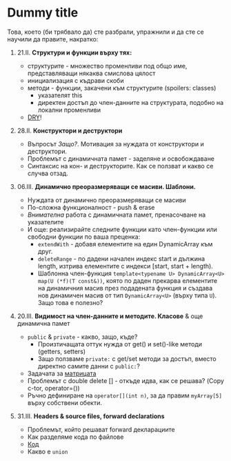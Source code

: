 # Dummy title
Това, което (би трябвало да) сте разбрали, упражнили и да сте се научили да правите, накратко:

1. 21.II. **Структури и функции върху тях:**
    - структурите - множество променливи под общо име, представляващи някаква смислова цялост
    - инициализация с къдрави скоби
    - методи - функции, закачени към структурите (spoilers: classes)
        - указателят this
        - директен достъп до член-данните на структурата, подобно на локални променливи
    - [DRY](https://en.wikipedia.org/wiki/Don%27t_repeat_yourself)!

2. 28.II. **Конструктори и деструктори**
    - Въпросът _Защо?_. Мотивация за нуждата от конструктори и деструктори.
    - Проблемът с динамичната памет - заделяне и освобождаване
    - Синтаксис на кон- и деструкторите. Как се ползват и какво се случва отзад.

3. 06.III. **Динамично преоразмеряващи се масиви. Шаблони.**
    - Нуждата от динамично преоразмеряващи се масиви
    - По-сложна функционалност - push & erase
    - _Внимателна_ работа с динамичната памет, пренасочване на указателите
    - И още: реализирайте следните функции като член-функции или свободни функции по ваша преценка:
        - `extendWith` - добавя елементите на един DynamicArray към друг.
        - `deleteRange` - по дадени начален индекс start и дължина length, изтрива елементите с индекси [start, start + length).
        - Шаблонна член-функция `template<typename U> DynamicArray<U> map(U (*f)(T const&))`, която по даден прекарва елементите на динамичния масив през подадената функция и създава нов динамичен масив от тип `DynamicArray<U>` (върху типа `U`). Защо това е полезно?

4. 20.III. **Видимост на член-данните и методите. Класове** & още динамична памет
    - `public` & `private` - какво, защо, къде?
        - Произтичащата оттук нужда от get() и set()-like методи (getters, setters)
        - Защо ползваме `private:` с get/set методи за достъп, вместо директно самите данни с `public:`?
    - Задачата за [матрицата](./04.sources/README.md)
    - Проблемът с double delete [] - откъде идва, как се решава? (Copy c-tor, operator=())
    - Ръчно дефиниране на `operator[](int n)`, за да правим `myArray[5]` върху собствени обекти.

5. 31.III. **Headers & source files, forward declarations**
    - Проблемът, който решават forward декларациите
    - Как разделяме кода по файлове
    - [Код](./05.sources)
	- Какво е `union`
